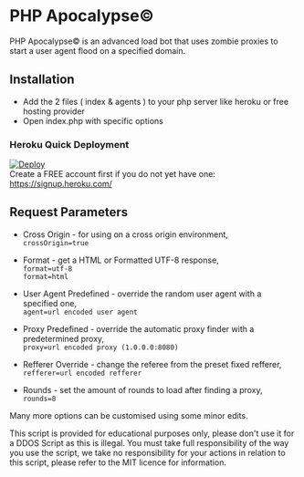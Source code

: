 # PHP Apocalypse©
PHP Apocalypse© is an advanced load bot that uses zombie proxies to start a user agent flood on a specified domain.
    
## Installation    
* Add the 2 files ( index & agents ) to your php server like heroku or free hosting provider    
* Open index.php with specific options
     
### Heroku Quick Deployment     
[![Deploy](https://www.herokucdn.com/deploy/button.svg)](https://heroku.com/deploy)        
Create a FREE account first if you do not yet have one:  
https://signup.heroku.com/    
   
   
## Request Parameters    
* Cross Origin - for using on a cross origin environment,    
`crossOrigin=true`    

* Format - get a HTML or Formatted UTF-8 response,    
`format=utf-8`    
`format=html`   
    
* User Agent Predefined - override the random user agent with a specified one,   
`agent=url encoded user agent`    
    
* Proxy Predefined  - override the automatic proxy finder with a predetermined proxy,   
`proxy=url encoded proxy (1.0.0.0:8080)`    
   
* Refferer Override - change the referee from the preset fixed refferer,
`refferer=url encoded refferer`
 
* Rounds - set the amount of rounds to load after finding a proxy,   
`rounds=8`   
     
Many more options can be customised using some minor edits.
 
This script is provided for educational purposes only, please don't use it for a DDOS Script as this is illegal. You must take full responsibility of the way you use the script, we take no responsibility for your actions in relation to this script, please refer to the MIT licence for information.
